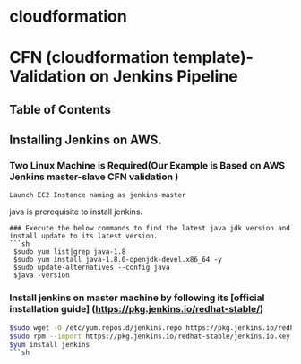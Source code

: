 # cloudformation
# CFN (cloudformation template)-Validation on Jenkins Pipeline
## Table of Contents
## Installing Jenkins on AWS.
### Two Linux Machine is Required(Our Example is Based on AWS Jenkins master-slave CFN validation )

```
Launch EC2 Instance naming as jenkins-master
```
java is prerequisite to install jenkins.

```
### Execute the below commands to find the latest java jdk version and install update to its latest version.
```sh
 $sudo yum list|grep java-1.8
 $sudo yum install java-1.8.0-openjdk-devel.x86_64 -y
 $sudo update-alternatives --config java
 $java -version
```
### Install jenkins on master machine by following its [official installation guide] (https://pkg.jenkins.io/redhat-stable/)
```sh
$sudo wget -O /etc/yum.repos.d/jenkins.repo https://pkg.jenkins.io/redhat-stable/jenkins.repo
$sudo rpm --import https://pkg.jenkins.io/redhat-stable/jenkins.io.key
$yum install jenkins
```sh
